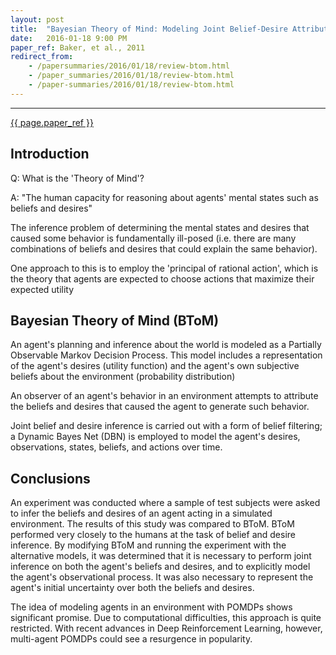 ```yaml
---
layout: post
title:  "Bayesian Theory of Mind: Modeling Joint Belief-Desire Attribution"
date:   2016-01-18 9:00 PM 
paper_ref: Baker, et al., 2011
redirect_from: 
    - /papersummaries/2016/01/18/review-btom.html
    - /paper_summaries/2016/01/18/review-btom.html
    - /paper-summaries/2016/01/18/review-btom.html
---
```

---
[{{ page.paper_ref }}](http://mindmodeling.org/cogsci2011/papers/0583/paper0583.pdf)

## Introduction ##

Q: What is the 'Theory of Mind'? 

A: "The human capacity for reasoning about agents' mental states such as beliefs and desires" 

The inference problem of determining the mental states and desires that caused some behavior is fundamentally ill-posed (i.e. there are many combinations of beliefs and desires that could explain the same behavior).

One approach to this is to employ the 'principal of rational action', which is the theory that agents are expected to choose actions that maximize their expected utility 

## Bayesian Theory of Mind (BToM) ##
An agent's planning and inference about the world is modeled as a Partially Observable Markov Decision Process. This model includes a representation of the agent's desires (utility function) and the agent's own subjective beliefs about the environment (probability distribution)

An observer of an agent's behavior in an environment attempts to attribute the beliefs and desires that caused the agent to generate such behavior. 

Joint belief and desire inference is carried out with a form of belief filtering; a Dynamic Bayes Net (DBN) is employed to model the agent's desires, observations, states, beliefs, and actions over time. 

## Conclusions ##
An experiment was conducted where a sample of test subjects were asked to infer the beliefs and desires of an agent acting in a simulated environment. The results of this study was compared to BToM. BToM performed very closely to the humans at the task of belief and desire inference. By modifying BToM and running the experiment with the alternative models, it was determined that it is necessary to perform joint inference on both the agent's beliefs and desires, and to explicitly model the agent's observational process. It was also necessary to represent the agent's initial uncertainty over both the beliefs and desires.

The idea of modeling agents in an environment with POMDPs shows significant promise. Due to computational difficulties, this approach is quite restricted. With recent advances in Deep Reinforcement Learning, however, multi-agent POMDPs could see a resurgence in popularity.